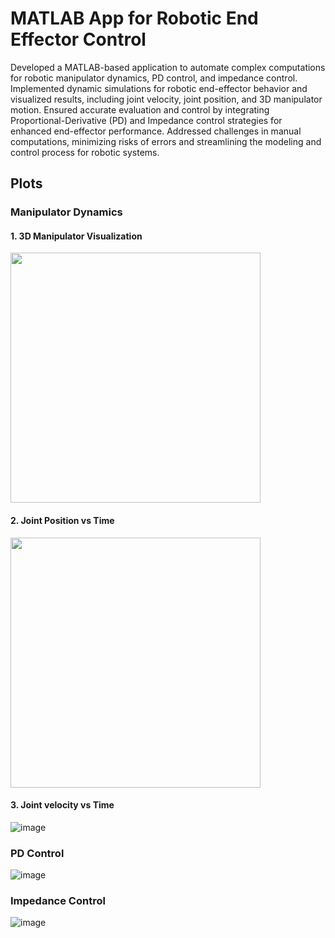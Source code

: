 # MATLAB App for Robotic End Effector Control
Developed a MATLAB-based application to automate complex computations for robotic manipulator dynamics, PD control, and impedance control. Implemented dynamic simulations for robotic end-effector behavior and visualized results, including joint velocity, joint position, and 3D manipulator motion. Ensured accurate evaluation and control by integrating Proportional-Derivative (PD) and Impedance control strategies for enhanced end-effector performance. Addressed challenges in manual computations, minimizing risks of errors and streamlining the modeling and control process for robotic systems.

## Plots

### Manipulator Dynamics

#### 1. 3D Manipulator Visualization

<img src="https://github.com/user-attachments/assets/d45af0a3-e29c-4664-8beb-724e32aa8004" width="400" height="400">

#### 2. Joint Position vs Time

<img src="https://github.com/user-attachments/assets/0aca12a5-61aa-4ddc-a3de-793b25737a57" width="400" height="400">

#### 3. Joint velocity vs Time 

![image](https://github.com/user-attachments/assets/3f665caf-4e26-4c3b-b997-686ce614b5b0)

### PD Control
![image](https://github.com/user-attachments/assets/628f97ec-b1e9-4a5e-a2b7-599f203b6570)

### Impedance Control
![image](https://github.com/user-attachments/assets/07c91f7e-3481-4376-ac2e-5ddb6cfc5dcb)



